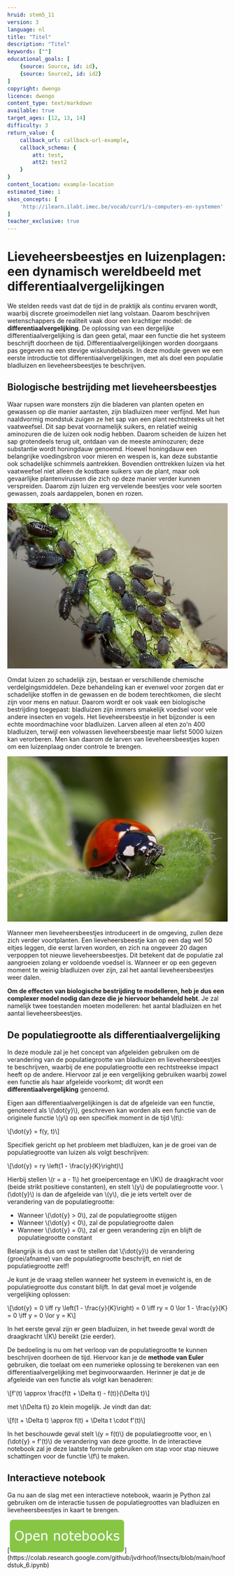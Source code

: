 ```yaml
---
hruid: stem5_11
version: 3
language: nl
title: "Titel"
description: "Titel"
keywords: [""]
educational_goals: [
    {source: Source, id: id}, 
    {source: Source2, id: id2}
]
copyright: dwengo
licence: dwengo
content_type: text/markdown
available: true
target_ages: [12, 13, 14]
difficulty: 3
return_value: {
    callback_url: callback-url-example,
    callback_schema: {
        att: test,
        att2: test2
    }
}
content_location: example-location
estimated_time: 1
skos_concepts: [
    'http://ilearn.ilabt.imec.be/vocab/curr1/s-computers-en-systemen'
]
teacher_exclusive: true
---
```

# Lieveheersbeestjes en luizenplagen: een dynamisch wereldbeeld met differentiaalvergelijkingen

We stelden reeds vast dat de tijd in de praktijk als continu ervaren wordt, waarbij discrete groeimodellen niet lang volstaan. Daarom beschrijven wetenschappers de realiteit vaak door een krachtiger model: de **differentiaalvergelijking**. De oplossing van een dergelijke differentiaalvergelijking is dan geen getal, maar een functie die het systeem beschrijft doorheen de tijd. Differentiaalvergelijkingen worden doorgaans pas gegeven na een stevige wiskundebasis. In deze module geven we een eerste introductie tot differentiaalvergelijkingen, met als doel een populatie bladluizen en lieveheersbeestjes te beschrijven.

## Biologische bestrijding met lieveheersbeestjes

Waar rupsen ware monsters zijn die bladeren van planten opeten en gewassen op die manier aantasten, zijn bladluizen meer verfijnd. Met hun naaldvormig mondstuk zuigen ze het sap van een plant rechtstreeks uit het vaatweefsel. Dit sap bevat voornamelijk suikers, en relatief weinig aminozuren die de luizen ook nodig hebben. Daarom scheiden de luizen het sap grotendeels terug uit, ontdaan van de meeste aminozuren; deze substantie wordt honingdauw genoemd. Hoewel honingdauw een belangrijke voedingsbron voor mieren en wespen is, kan deze substantie ook schadelijke schimmels aantrekken. Bovendien onttrekken luizen via het vaatweefsel niet alleen de kostbare suikers van de plant, maar ook gevaarlijke plantenvirussen die zich op deze manier verder kunnen verspreiden. Daarom zijn luizen erg vervelende beestjes voor vele soorten gewassen, zoals aardappelen, bonen en rozen.

![Bladluis](embed/bladluis.jpg "https://commons.wikimedia.org/wiki/File:Aphids_May_2010-2.jpg")

Omdat luizen zo schadelijk zijn, bestaan er verschillende chemische verdelgingsmiddelen. Deze behandeling kan er evenwel voor zorgen dat er schadelijke stoffen in de gewassen en de bodem terechtkomen, die slecht zijn voor mens en natuur. Daarom wordt er ook vaak een biologische bestrijding toegepast: bladluizen zijn immers smakelijk voedsel voor vele andere insecten en vogels. Het lieveheersbeestje in het bijzonder is een echte moordmachine voor bladluizen. Larven alleen al eten zo'n 400 bladluizen, terwijl een volwassen lieveheersbeestje maar liefst 5000 luizen kan verorberen. Men kan daarom de larven van lieveheersbeestjes kopen om een luizenplaag onder controle te brengen.

![Lieveheersbeestje](embed/lieveheersbeestje.jpg "https://upload.wikimedia.org/wikipedia/commons/4/42/Ladybug.jpg")

Wanneer men lieveheersbeestjes introduceert in de omgeving, zullen deze zich verder voortplanten. Een lieveheersbeestje kan op een dag wel 50 eitjes leggen, die eerst larven worden, en zich na ongeveer 20 dagen verpoppen tot nieuwe lieveheersbeestjes. Dit betekent dat de populatie zal aangroeien zolang er voldoende voedsel is. Wanneer er op een gegeven moment te weinig bladluizen over zijn, zal het aantal lieveheersbeestjes weer dalen.

**Om de effecten van biologische bestrijding te modelleren, heb je dus een complexer model nodig dan deze die je hiervoor behandeld hebt**. Je zal namelijk twee toestanden moeten modelleren: het aantal bladluizen en het aantal lieveheersbeestjes.

## De populatiegrootte als differentiaalvergelijking

In deze module zal je het concept van afgeleiden gebruiken om de verandering van de populatiegrootte van bladluizen en lieveheersbeestjes te beschrijven, waarbij de ene populatiegrootte een rechtstreekse impact heeft op de andere. Hiervoor zal je een vergelijking gebruiken waarbij zowel een functie als haar afgeleide voorkomt; dit wordt een **differentiaalvergelijking** genoemd.

Eigen aan differentiaalvergelijkingen is dat de afgeleide van een functie, genoteerd als \\(\dot{y}\\), geschreven kan worden als een functie van de originele functie \\(y\\) op een specifiek moment in de tijd \\(t\\):

\\[\dot{y} = f(y, t)\\]

Specifiek gericht op het probleem met bladluizen, kan je de groei van de populatiegrootte van luizen als volgt beschrijven:

\\[\dot{y} = ry \left(1 - \frac{y}{K}\right)\\]

Hierbij stellen \\(r = a - 1\\) het groeipercentage en \\(K\\) de draagkracht voor (beide strikt positieve constanten), en stelt \\(y\\) de populatiegrootte voor. \\(\dot{y}\\) is dan de afgeleide van \\(y\\), die je iets vertelt over de verandering van de populatiegrootte:

- Wanneer \\(\dot{y} > 0\\), zal de populatiegrootte stijgen
- Wanneer \\(\dot{y} < 0\\), zal de populatiegrootte dalen
- Wanneer \\(\dot{y} = 0\\), zal er geen verandering zijn en blijft de populatiegrootte constant

Belangrijk is dus om vast te stellen dat \\(\dot{y}\\) de verandering (groei/afname) van de populatiegrootte beschrijft, en niet de populatiegrootte zelf!

Je kunt je de vraag stellen wanneer het systeem in evenwicht is, en de populatiegrootte dus constant blijft. In dat geval moet je volgende vergelijking oplossen:

\\[\dot{y} = 0 \iff ry \left(1 - \frac{y}{K}\right) = 0 \iff ry = 0 \lor 1 - \frac{y}{K} = 0 \iff y = 0 \lor y = K\\]

In het eerste geval zijn er geen bladluizen, in het tweede geval wordt de draagkracht \\(K\\) bereikt (zie eerder).

De bedoeling is nu om het verloop van de populatiegrootte te kunnen beschrijven doorheen de tijd. Hiervoor kan je de **methode van Euler** gebruiken, die toelaat om een numerieke oplossing te berekenen van een differentiaalvergelijking met beginvoorwaarden. Herinner je dat je de afgeleide van een functie als volgt kan benaderen:

\\[f'(t) \approx \frac{f(t + \Delta t) - f(t)}{\Delta t}\\]

met \\(\Delta t\\) zo klein mogelijk. Je vindt dan dat:

\\[f(t + \Delta t) \approx f(t) + \Delta t \cdot f'(t)\\]

In het beschouwde geval stelt \\(y = f(t)\\) de populatiegrootte voor, en \\(\dot{y} = f'(t)\\) de verandering van deze grootte. In de interactieve notebook zal je deze laatste formule gebruiken om stap voor stap nieuwe schattingen voor de functie \\(f\\) te maken.

## Interactieve notebook

Ga nu aan de slag met een interactieve notebook, waarin je Python zal gebruiken om de interactie tussen de populatiegroottes van bladluizen en lieveheersbeestjes in kaart te brengen.

[![Knop](embed/knop.png "https://colab.research.google.com/github/jvdrhoof/Insects/blob/main/hoofdstuk_6.ipynb")](https://colab.research.google.com/github/jvdrhoof/Insects/blob/main/hoofdstuk_6.ipynb)
